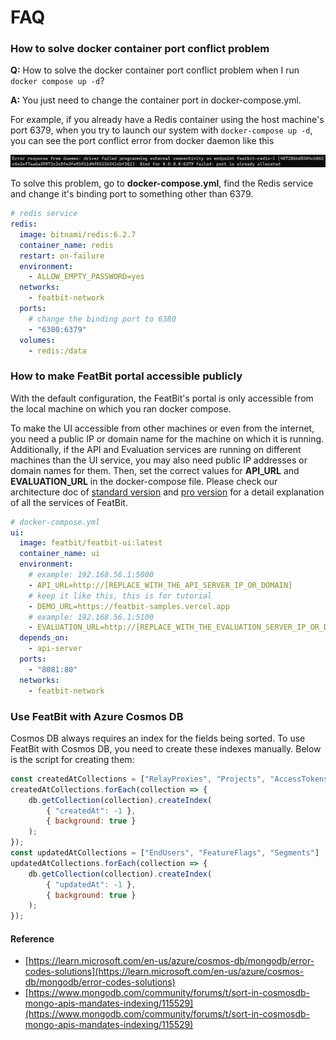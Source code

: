 # FAQ

### How to solve docker container port conflict problem

**Q:** How to solve the docker container port conflict problem when I run `docker compose up -d`?

**A:** You just need to change the container port in docker-compose.yml.

For example, if you already have a Redis container using the host machine's port 6379, when you try to launch our system with `docker-compose up -d`, you can see the port conflict error from docker daemon like this

![](./assets/faq/001.webp)

To solve this problem, go to **docker-compose.yml**, find the Redis service and change it's binding port to something other than 6379.

```yaml
# redis service
redis:
  image: bitnami/redis:6.2.7
  container_name: redis
  restart: on-failure
  environment:
    - ALLOW_EMPTY_PASSWORD=yes
  networks:
    - featbit-network
  ports:
    # change the binding port to 6380
    - "6380:6379"
  volumes:
    - redis:/data
```

### How to make FeatBit portal accessible publicly

With the default configuration, the FeatBit's portal is only accessible from the local machine on which you ran docker compose.

To make the UI accessible from other machines or even from the internet, you need a public IP or domain name for the machine on which it is running. Additionally, if the API and Evaluation services are running on different machines than the UI service, you may also need public IP addresses or domain names for them. Then, set the correct values for **API\_URL** and **EVALUATION\_URL** in the docker-compose file. Please check our architecture doc of [standard version](../tech-stack/architecture) and [pro version](../tech-stack/architecture-professional) for a detail explanation of all the services of FeatBit.

```yaml
# docker-compose.yml
ui:
  image: featbit/featbit-ui:latest
  container_name: ui
  environment:
    # example: 192.168.56.1:5000
    - API_URL=http://[REPLACE_WITH_THE_API_SERVER_IP_OR_DOMAIN]
    # keep it like this, this is for tutorial
    - DEMO_URL=https://featbit-samples.vercel.app
    # example: 192.168.56.1:5100
    - EVALUATION_URL=http://[REPLACE_WITH_THE_EVALUATION_SERVER_IP_OR_DOMAIN]
  depends_on:
    - api-server
  ports:
    - "8081:80"
  networks:
    - featbit-network
```

### Use FeatBit with Azure Cosmos DB

Cosmos DB always requires an index for the fields being sorted. To use FeatBit with Cosmos DB, you need to create these indexes manually. Below is the script for creating them:

```javascript
const createdAtCollections = ["RelayProxies", "Projects", "AccessTokens", "Policies", "AuditLogs"];
createdAtCollections.forEach(collection => {
    db.getCollection(collection).createIndex(
        { "createdAt": -1 },
        { background: true }
    );
});
const updatedAtCollections = ["EndUsers", "FeatureFlags", "Segments"]
updatedAtCollections.forEach(collection => {
    db.getCollection(collection).createIndex(
        { "updatedAt": -1 },
        { background: true }
    );
});
```

#### Reference

* [https://learn.microsoft.com/en-us/azure/cosmos-db/mongodb/error-codes-solutions](https://learn.microsoft.com/en-us/azure/cosmos-db/mongodb/error-codes-solutions)
* [https://www.mongodb.com/community/forums/t/sort-in-cosmosdb-mongo-apis-mandates-indexing/115529](https://www.mongodb.com/community/forums/t/sort-in-cosmosdb-mongo-apis-mandates-indexing/115529)

